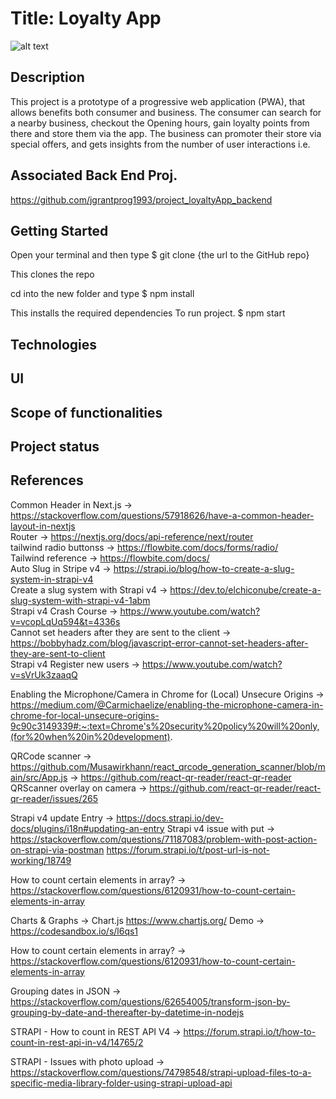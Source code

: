 
# Title: Loyalty App

![alt text](https://github.com/jgrantprog1993/project_PWA_test1/blob/main/public/images/playstore.png)

## Description
This project is a prototype of a progressive web application (PWA), that allows benefits both consumer and business.
The consumer can search for a nearby business, checkout the Opening hours, gain loyalty points from there and store them via the app.
The business can promoter their store via special offers, and gets insights from the number of user interactions i.e.

## Associated Back End Proj. 
https://github.com/jgrantprog1993/project_loyaltyApp_backend
## Getting Started
Open your terminal and then type
    $ git clone {the url to the GitHub repo}

This clones the repo

cd into the new folder and type
    $ npm install

This installs the required dependencies
To run project.
    $ npm start


## Technologies

## UI

## Scope of functionalities 


## Project status 
## References
Common Header in Next.js -> https://stackoverflow.com/questions/57918626/have-a-common-header-layout-in-nextjs <br />
Router -> https://nextjs.org/docs/api-reference/next/router <br />
tailwind radio buttonss -> https://flowbite.com/docs/forms/radio/ <br />
Tailwind reference -> https://flowbite.com/docs/ <br />
Auto Slug in Stripe v4 -> https://strapi.io/blog/how-to-create-a-slug-system-in-strapi-v4 <br />
Create a slug system with Strapi v4 -> https://dev.to/elchiconube/create-a-slug-system-with-strapi-v4-1abm <br />
Strapi v4 Crash Course -> https://www.youtube.com/watch?v=vcopLqUq594&t=4336s <br />
Cannot set headers after they are sent to the client  -> https://bobbyhadz.com/blog/javascript-error-cannot-set-headers-after-they-are-sent-to-client<br />
Strapi v4 Register new users -> https://www.youtube.com/watch?v=sVrUk3zaaqQ


Enabling the Microphone/Camera in Chrome for (Local) Unsecure Origins -> https://medium.com/@Carmichaelize/enabling-the-microphone-camera-in-chrome-for-local-unsecure-origins-9c90c3149339#:~:text=Chrome's%20security%20policy%20will%20only,(for%20when%20in%20development).


QRCode scanner -> https://github.com/Musawirkhann/react_qrcode_generation_scanner/blob/main/src/App.js
-> https://github.com/react-qr-reader/react-qr-reader
QRScanner overlay on camera -> https://github.com/react-qr-reader/react-qr-reader/issues/265

Strapi v4 update Entry -> https://docs.strapi.io/dev-docs/plugins/i18n#updating-an-entry
Strapi v4 issue with put -> https://stackoverflow.com/questions/71187083/problem-with-post-action-on-strapi-via-postman
https://forum.strapi.io/t/post-url-is-not-working/18749

How to count certain elements in array? -> https://stackoverflow.com/questions/6120931/how-to-count-certain-elements-in-array

Charts & Graphs -> Chart.js https://www.chartjs.org/
Demo -> https://codesandbox.io/s/l6qs1

How to count certain elements in array? -> https://stackoverflow.com/questions/6120931/how-to-count-certain-elements-in-array

Grouping dates in JSON -> https://stackoverflow.com/questions/62654005/transform-json-by-grouping-by-date-and-thereafter-by-datetime-in-nodejs

STRAPI - How to count in REST API V4 -> https://forum.strapi.io/t/how-to-count-in-rest-api-in-v4/14765/2

STRAPI - Issues with photo upload -> https://stackoverflow.com/questions/74798548/strapi-upload-files-to-a-specific-media-library-folder-using-strapi-upload-api